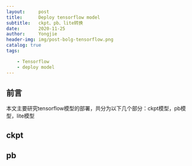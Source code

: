 ```yaml
---
layout:     post
title:      Deploy tensorflow model
subtitle:   ckpt、pb、lite转换
date:       2020-11-25
author:     Yongjie
header-img: img/post-bolg-tensorflow.png
catalog: true
tags:

    - Tensorflow
	- deploy model
---
```



## 前言

本文主要研究tensorflow模型的部署，共分为以下几个部分：ckpt模型，pb模型，lite模型

## ckpt

## pb

